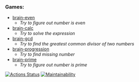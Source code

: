 ### Games:
* [brain-even](https://asciinema.org/a/GuvFKbOzpLZq89pNMQ53njLQY)
  - *Try to figure out number is even*
* [brain-calc](https://asciinema.org/a/C6ZSLtODqoCLiEvvDeNobil6D)
  - *Try to solve the expression*
* [brain-gcd](https://asciinema.org/a/LbovfwyHctgZVLWSEJeUtH17R)
  - *Try to find the greatest common divisor of two numbers*
* [brain-progression](https://asciinema.org/a/RAw3DNzFmqst9nSka4eZQbUhA)
  - *Try to find missing number*
* [brain-prime](https://asciinema.org/a/whJHPD4WrTk0VNw7KmE21AJSY)
  - *Try to figure out number is prime*

[![Actions Status](https://github.com/hellraze/frontend-project-44/workflows/hexlet-check/badge.svg)](https://github.com/hellraze/frontend-project-44/actions)
[![Maintainability](https://api.codeclimate.com/v1/badges/73854f324f73d089f7ca/maintainability)](https://codeclimate.com/github/hellraze/frontend-project-44/maintainability)